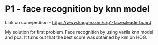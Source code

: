 # P1 - face recognition by knn model
Link on comepetition - https://www.kaggle.com/c/p1-faces/leaderboard

My solution for first problem. Face recognition by using vanila knn model and pca. It turns out that the best score was obtained by knn on HOG.
